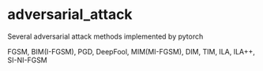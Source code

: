 # adversarial_attack
Several adversarial attack methods implemented by pytorch

FGSM, BIM(I-FGSM), PGD, DeepFool, MIM(MI-FGSM), DIM, TIM, ILA, ILA++, SI-NI-FGSM